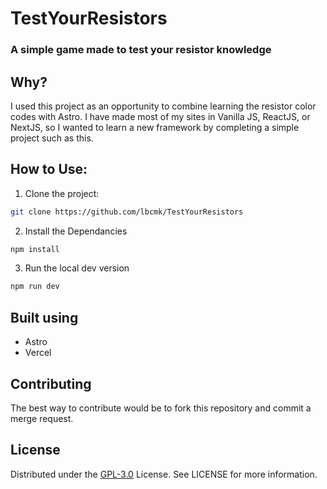 # TestYourResistors
### A simple game made to test your resistor knowledge

## Why?
I used this project as an opportunity to combine learning the resistor color codes with Astro. I have made most of my sites in Vanilla JS, ReactJS, or NextJS, so I wanted to learn a new framework by completing a simple project such as this.

## How to Use:
1) Clone the project:
```bash
git clone https://github.com/lbcmk/TestYourResistors
```

2) Install the Dependancies
```bash
npm install
```

3) Run the local dev version
```bash
npm run dev
```

## Built using
- Astro
- Vercel

## Contributing
The best way to contribute would be to fork this repository and commit a merge request.

## License
Distributed under the [GPL-3.0](https://choosealicense.com/licenses/gpl-3.0/) License. See LICENSE for more information.